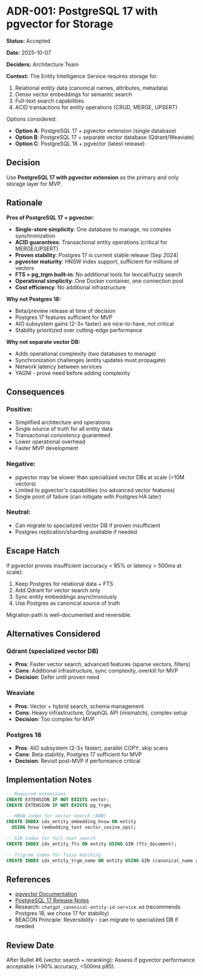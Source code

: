 # ADR-001: PostgreSQL 17 with pgvector for Storage

**Status:** Accepted

**Date:** 2025-10-07

**Deciders:** Architecture Team

**Context:**
The Entity Intelligence Service requires storage for:
1. Relational entity data (canonical names, attributes, metadata)
2. Dense vector embeddings for semantic search
3. Full-text search capabilities
4. ACID transactions for entity operations (CRUD, MERGE, UPSERT)

Options considered:
- **Option A**: PostgreSQL 17 + pgvector extension (single database)
- **Option B**: PostgreSQL 17 + separate vector database (Qdrant/Weaviate)
- **Option C**: PostgreSQL 18 + pgvector (latest release)

## Decision

Use **PostgreSQL 17 with pgvector extension** as the primary and only storage layer for MVP.

## Rationale

**Pros of PostgreSQL 17 + pgvector:**
- **Single-store simplicity**: One database to manage, no complex synchronization
- **ACID guarantees**: Transactional entity operations (critical for MERGE/UPSERT)
- **Proven stability**: Postgres 17 is current stable release (Sep 2024)
- **pgvector maturity**: HNSW index support, sufficient for millions of vectors
- **FTS + pg_trgm built-in**: No additional tools for lexical/fuzzy search
- **Operational simplicity**: One Docker container, one connection pool
- **Cost efficiency**: No additional infrastructure

**Why not Postgres 18:**
- Beta/preview release at time of decision
- Postgres 17 features sufficient for MVP
- AIO subsystem gains (2-3× faster) are nice-to-have, not critical
- Stability prioritized over cutting-edge performance

**Why not separate vector DB:**
- Adds operational complexity (two databases to manage)
- Synchronization challenges (entity updates must propagate)
- Network latency between services
- YAGNI - prove need before adding complexity

## Consequences

### Positive:
- Simplified architecture and operations
- Single source of truth for all entity data
- Transactional consistency guaranteed
- Lower operational overhead
- Faster MVP development

### Negative:
- pgvector may be slower than specialized vector DBs at scale (>10M vectors)
- Limited to pgvector's capabilities (no advanced vector features)
- Single point of failure (can mitigate with Postgres HA later)

### Neutral:
- Can migrate to specialized vector DB if proven insufficient
- Postgres replication/sharding available if needed

## Escape Hatch

If pgvector proves insufficient (accuracy < 85% or latency > 500ms at scale):
1. Keep Postgres for relational data + FTS
2. Add Qdrant for vector search only
3. Sync entity embeddings asynchronously
4. Use Postgres as canonical source of truth

Migration path is well-documented and reversible.

## Alternatives Considered

### Qdrant (specialized vector DB)
- **Pros**: Faster vector search, advanced features (sparse vectors, filters)
- **Cons**: Additional infrastructure, sync complexity, overkill for MVP
- **Decision**: Defer until proven need

### Weaviate
- **Pros**: Vector + hybrid search, schema management
- **Cons**: Heavy infrastructure, GraphQL API (mismatch), complex setup
- **Decision**: Too complex for MVP

### Postgres 18
- **Pros**: AIO subsystem (2-3× faster), parallel COPY, skip scans
- **Cons**: Beta stability, Postgres 17 sufficient for MVP
- **Decision**: Revisit post-MVP if performance critical

## Implementation Notes

```sql
-- Required extensions
CREATE EXTENSION IF NOT EXISTS vector;
CREATE EXTENSION IF NOT EXISTS pg_trgm;

-- HNSW index for vector search (ANN)
CREATE INDEX idx_entity_embedding_hnsw ON entity
  USING hnsw (embedding_text vector_cosine_ops);

-- GIN index for full-text search
CREATE INDEX idx_entity_fts ON entity USING GIN (fts_document);

-- Trigram index for fuzzy matching
CREATE INDEX idx_entity_trgm_name ON entity USING GIN (canonical_name gin_trgm_ops);
```

## References

- [pgvector Documentation](https://github.com/pgvector/pgvector)
- [PostgreSQL 17 Release Notes](https://www.postgresql.org/docs/17/release-17.html)
- Research: `chatgpt_canonical-entity-id-service.md` (recommends Postgres 18, we chose 17 for stability)
- BEACON Principle: Reversibility - can migrate to specialized DB if needed

## Review Date

After Bullet #6 (vector search + reranking): Assess if pgvector performance acceptable (>90% accuracy, <500ms p95).

